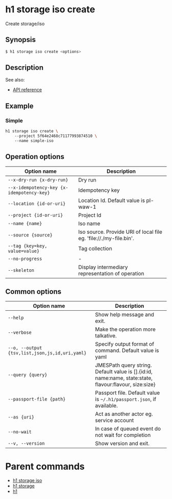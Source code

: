 
# h1 storage iso create

Create storage/iso

## Synopsis

```bash
$ h1 storage iso create <options>
```

## Description

See also:

* [API reference](https://api.hyperone.com/v2/docs#operation/storage_project_iso_create)

## Example


### Simple

```bash
h1 storage iso create \ 
	--project 5f64e2468c71177993874510 \ 
	--name simple-iso
```

## Operation options

| Option name                                   | Description                                                       |
| --------------------------------------------- | ----------------------------------------------------------------- |
| ```--x-dry-run {x-dry-run}```                 | Dry run                                                           |
| ```--x-idempotency-key {x-idempotency-key}``` | Idempotency key                                                   |
| ```--location {id-or-uri}```                  | Location Id. Default value is pl-waw-1                            |
| ```--project {id-or-uri}```                   | Project Id                                                        |
| ```--name {name}```                           | Iso name                                                          |
| ```--source {source}```                       | Iso source. Provide URI of local file eg. 'file://./my-file.bin'. |
| ```--tag {key=key, value=value}```            | Tag collection                                                    |
| ```--no-progress```                           | -                                                                 |
| ```--skeleton```                              | Display intermediary representation of operation                  |

## Common options

| Option name                                        | Description                                                                                               |
| -------------------------------------------------- | --------------------------------------------------------------------------------------------------------- |
| ```--help```                                       | Show help message and exit.                                                                               |
| ```--verbose```                                    | Make the operation more talkative.                                                                        |
| ```--o, --output {tsv,list,json,js,id,uri,yaml}``` | Specify output format of command. Default value is yaml                                                   |
| ```--query {query}```                              | JMESPath query string. Default value is [].\{id:id, name:name, state:state, flavour:flavour, size:size\}  |
| ```--passport-file {path}```                       | Passport file. Default value is ```~/.h1/passport.json```, if available.                                  |
| ```--as {uri}```                                   | Act as another actor eg. service account                                                                  |
| ```--no-wait```                                    | In case of queued event do not wait for completion                                                        |
| ```--v, --version```                               | Show version and exit.                                                                                    |

# Parent commands

* [h1 storage iso](./../README.md)
* [h1 storage](./../../README.md)
* [h1](./../../../README.md)
